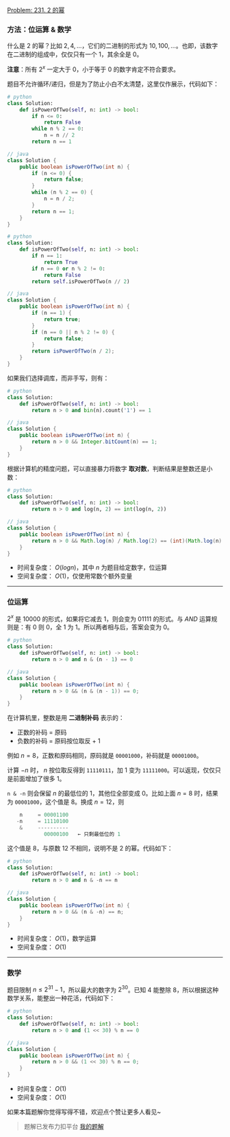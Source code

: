 [Problem: 231. 2 的幂](https://leetcode.cn/problems/power-of-two/description/)

### 方法：位运算 & 数学

什么是 $2$ 的幂？比如 $2,4,\dots$，它们的二进制的形式为 $10,100,\dots$。也即，该数字在二进制的组成中，仅仅只有一个 $1$，其余全是 $0$。

**注意**：所有 $2^x$ 一定大于 $0$，小于等于 $0$ 的数字肯定不符合要求。

题目不允许循环/递归，但是为了防止小白不太清楚，这里仅作展示，代码如下：

```Python
# python
class Solution:
    def isPowerOfTwo(self, n: int) -> bool:
        if n <= 0:
            return False
        while n % 2 == 0:
            n = n // 2
        return n == 1
```

```Java
// java
class Solution {
    public boolean isPowerOfTwo(int n) {
        if (n <= 0) {
            return false;
        }
        while (n % 2 == 0) {
            n = n / 2;
        }
        return n == 1;
    }
}
```

```Python
# python
class Solution:
    def isPowerOfTwo(self, n: int) -> bool:
        if n == 1:
            return True
        if n == 0 or n % 2 != 0:
            return False 
        return self.isPowerOfTwo(n // 2)
```

```Java
// java
class Solution {
    public boolean isPowerOfTwo(int n) {
        if (n == 1) {
            return true;
        }
        if (n == 0 || n % 2 != 0) {
            return false;
        }
        return isPowerOfTwo(n / 2);
    }
}
```

如果我们选择调库，而非手写，则有：

```Python
# python
class Solution:
    def isPowerOfTwo(self, n: int) -> bool:
        return n > 0 and bin(n).count('1') == 1
```

```Java
// java
class Solution {
    public boolean isPowerOfTwo(int n) {
        return n > 0 && Integer.bitCount(n) == 1;
    }
}
```

根据计算机的精度问题，可以直接暴力将数字 **取对数**，判断结果是整数还是小数：

```Python
# python
class Solution:
    def isPowerOfTwo(self, n: int) -> bool:
        return n > 0 and log(n, 2) == int(log(n, 2))
```

```Java
// java
class Solution {
    public boolean isPowerOfTwo(int n) {
        return n > 0 && Math.log(n) / Math.log(2) == (int)(Math.log(n) / Math.log(2));
    }
}
```

- 时间复杂度： $O(logn)$，其中 $n$ 为题目给定数字，位运算
- 空间复杂度： $O(1)$，仅使用常数个额外变量

---

### 位运算

$2^x$ 是 $10000$ 的形式，如果将它减去 $1$，则会变为 $01111$ 的形式。与 $AND$ 运算规则是：有 $0$ 则 $0$，全 $1$ 为 $1$。所以两者相与后，答案会变为 $0$。

```Python
# python
class Solution:
    def isPowerOfTwo(self, n: int) -> bool:
        return n > 0 and n & (n - 1) == 0
```

```Java
// java
class Solution {
    public boolean isPowerOfTwo(int n) {
        return n > 0 && (n & (n - 1)) == 0;
    }
}
```

在计算机里，整数是用 **二进制补码** 表示的：

- 正数的补码 = 原码
- 负数的补码 = 原码按位取反 + 1

例如 $n=8$，正数和原码相同，原码就是 `00001000`，补码就是 `00001000`。

计算 $-n$ 时， $n$ 按位取反得到 `11110111`，加 $1$ 变为 `11111000`。可以返现，仅仅只是前面增加了很多 $1$。

`n & -n` 则会保留 $n$ 的最低位的 $1$，其他位全部变成 $0$。比如上面 $n=8$ 时，结果为 `00001000`，这个值是 $8$。换成 $n=12$，则

```Java
    n     = 00001100
   -n     = 11110100
    &     ----------
            00000100   ← 只剩最低位的 1
```

这个值是 $8$，与原数 $12$ 不相同，说明不是 $2$ 的幂。代码如下：

```Python
# python
class Solution:
    def isPowerOfTwo(self, n: int) -> bool:
        return n > 0 and n & -n == n
```

```Java
// java
class Solution {
    public boolean isPowerOfTwo(int n) {
        return n > 0 && (n & -n) == n;
    }
}
```

- 时间复杂度： $O(1)$，数学运算
- 空间复杂度： $O(1)$

---

### 数学

题目限制 $n\le 2^{31}-1$，所以最大的数字为 $2^{30}$。已知 $4$ 能整除 $8$，所以根据这种数学关系，能整出一种花活，代码如下：

```Python
# python
class Solution:
    def isPowerOfTwo(self, n: int) -> bool:
        return n > 0 and (1 << 30) % n == 0
```

```Java
// java
class Solution {
    public boolean isPowerOfTwo(int n) {
        return n > 0 && (1 << 30) % n == 0;
    }
}
```

- 时间复杂度： $O(1)$
- 空间复杂度： $O(1)$

如果本篇题解你觉得写得不错，欢迎点个赞让更多人看见~

> 题解已发布力扣平台 [我的题解](https://leetcode.cn/problems/power-of-two/solutions/3747419/qi-jie-mo-ni-di-gui-diao-ku-wei-yun-suan-rotf/)
